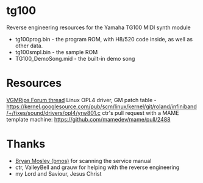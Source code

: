 # tg100
Reverse engineering resources for the Yamaha TG100 MIDI synth module

- tg100prog.bin - the program ROM, with H8/520 code inside, as well as other data.
- tg100smpl.bin - the sample ROM
- TG100_DemoSong.mid - the built-in demo song

# Resources
[VGMRips Forum thread](https://vgmrips.net/forum/viewtopic.php?t=2757)
Linux OPL4 driver, GM patch table - https://kernel.googlesource.com/pub/scm/linux/kernel/git/roland/infiniband/+/fixes/sound/drivers/opl4/yrw801.c
ctr's pull request with a MAME template machine: https://github.com/mamedev/mame/pull/2488

# Thanks
- [Bryan Mosley (bmos)](http://www.pixelatedaudio.com) for scanning the service manual
- ctr, ValleyBell and grauw for helping with the reverse engineering
- my Lord and Saviour, Jesus Christ
